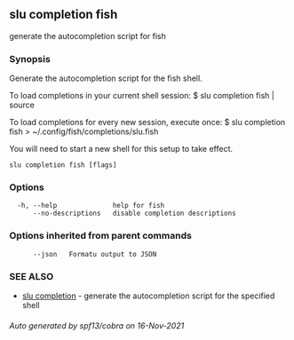 ## slu completion fish

generate the autocompletion script for fish

### Synopsis


Generate the autocompletion script for the fish shell.

To load completions in your current shell session:
$ slu completion fish | source

To load completions for every new session, execute once:
$ slu completion fish > ~/.config/fish/completions/slu.fish

You will need to start a new shell for this setup to take effect.


```
slu completion fish [flags]
```

### Options

```
  -h, --help              help for fish
      --no-descriptions   disable completion descriptions
```

### Options inherited from parent commands

```
      --json   Formatu output to JSON
```

### SEE ALSO

* [slu completion](slu_completion.md)	 - generate the autocompletion script for the specified shell

###### Auto generated by spf13/cobra on 16-Nov-2021
